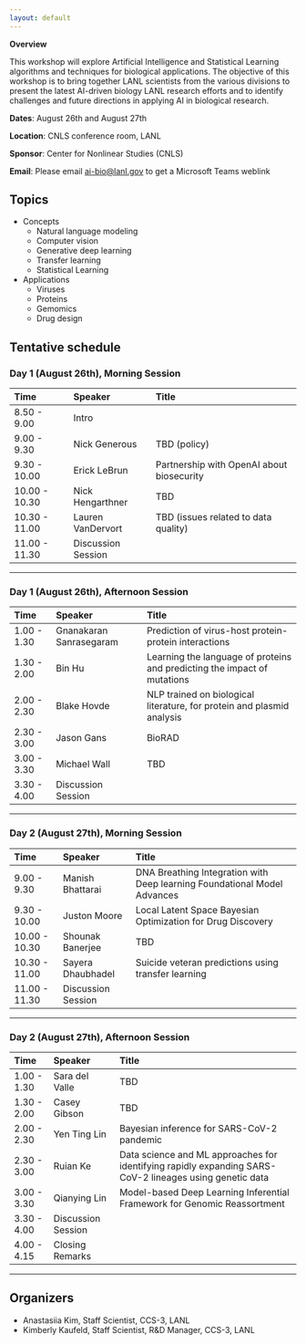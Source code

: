 ```yaml
---
layout: default
---
```


**Overview**

This workshop will explore Artificial Intelligence and Statistical Learning algorithms and techniques for biological applications. The objective of this workshop is to bring together LANL scientists from the various divisions to present the latest AI-driven biology LANL research efforts and to identify challenges and future directions in applying AI in biological research.


<!--[Link to another page](./another-page.html).--> 

**Dates**: August 26th and August 27th

**Location**: CNLS conference room, LANL

**Sponsor**: Center for Nonlinear Studies (CNLS) 

**Email**: Please email ai-bio@lanl.gov to get a Microsoft Teams weblink

## Topics

- Concepts
    - Natural language modeling
    - Computer vision
    - Generative deep learning
    - Transfer learning
    - Statistical Learning
-  Applications
    - Viruses
    - Proteins
    - Gemomics
    - Drug design
   

## Tentative schedule

### Day 1 (August 26th), Morning Session

| Time           | Speaker            | Title                                            |
|:---------------|:-------------------|:-------------------------------------------------|
| 8.50 - 9.00    | Intro              |                                                  |
| 9.00 - 9.30    | Nick Generous      | TBD (policy)                                     |
| 9.30 - 10.00   | Erick LeBrun       | Partnership with OpenAI about biosecurity        |
| 10.00 - 10.30  | Nick Hengarthner   | TBD                                              |
| 10.30 - 11.00  | Lauren VanDervort  | TBD (issues related to data quality)             |
| 11.00 - 11.30  | Discussion Session |                                                  |

* * *

### Day 1 (August 26th), Afternoon Session

| Time           | Speaker                   | Title                                                                        |
|:---------------|:--------------------------|:-----------------------------------------------------------------------------|
| 1.00 - 1.30    | Gnanakaran Sanrasegaram   | Prediction of virus-host protein-protein interactions                        |
| 1.30 - 2.00    | Bin Hu                    | Learning the language of proteins and predicting the impact of mutations     |
| 2.00 - 2.30    | Blake Hovde               | NLP trained on biological literature, for protein and plasmid analysis       |
| 2.30 - 3.00    | Jason Gans                | BioRAD                                                                       |
| 3.00 - 3.30    | Michael Wall              | TBD                                                                          |
| 3.30 - 4.00    | Discussion Session        |                                                                              |

* * *


### Day 2 (August 27th), Morning Session

| Time           | Speaker            | Title                                                                               |
|:---------------|:-------------------|:-------------------------------------------------|
| 9.00 - 9.30    | Manish Bhattarai   | DNA Breathing Integration with Deep learning Foundational Model Advances            |
| 9.30 - 10.00   | Juston Moore       | Local Latent Space Bayesian Optimization for Drug Discovery                         |
| 10.00 - 10.30  | Shounak Banerjee   | TBD                                                                                 |
| 10.30 - 11.00  | Sayera Dhaubhadel  | Suicide veteran predictions using transfer learning                                 |
| 11.00 - 11.30  | Discussion Session |                                                                                     |

* * *


### Day 2 (August 27th), Afternoon Session

| Time           | Speaker            | Title                                                                                                  |
|:---------------|:-------------------|:-------------------------------------------------------------------------------------------------------|
| 1.00 - 1.30    | Sara del Valle     | TBD                                                                                                    |
| 1.30 - 2.00    | Casey Gibson       | TBD                                                                                                    |
| 2.00 - 2.30    | Yen Ting Lin       | Bayesian inference for SARS-CoV-2 pandemic                                                             |
| 2.30 - 3.00    | Ruian Ke           | Data science and ML approaches for identifying rapidly expanding SARS-CoV-2 lineages using genetic data|
| 3.00 - 3.30    | Qianying Lin       | Model-based Deep Learning Inferential Framework for Genomic Reassortment                               |
| 3.30 - 4.00    | Discussion Session |                                                                                                        |
| 4.00 - 4.15    | Closing Remarks    |                                                                                                        |

* * *

## Organizers

*   Anastasiia Kim, Staff Scientist, CCS-3, LANL
*   Kimberly Kaufeld, Staff Scientist, R&D Manager, CCS-3, LANL

